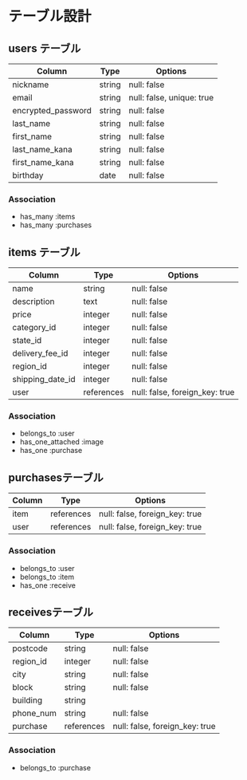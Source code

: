# テーブル設計

## users テーブル

| Column             | Type   | Options     |
| ------------------ | ------ | ----------- |
| nickname           | string | null: false |
| email              | string | null: false, unique: true |
| encrypted_password | string | null: false |
| last_name          | string | null: false |
| first_name         | string | null: false |
| last_name_kana     | string | null: false |
| first_name_kana    | string | null: false |
| birthday           | date   | null: false |

### Association

- has_many :items
- has_many :purchases


## items テーブル
 
| Column            | Type        | Options                        |
| ----------------- | ----------- | ------------------------------ |
| name              | string      | null: false                    |
| description       | text        | null: false                    |
| price             | integer     | null: false                    |
| category_id       | integer     | null: false                    |
| state_id          | integer     | null: false                    |
| delivery_fee_id   | integer     | null: false                    |
| region_id         | integer     | null: false                    |
| shipping_date_id  | integer     | null: false                    |
| user              | references  | null: false, foreign_key: true |


### Association

- belongs_to :user
- has_one_attached :image
- has_one :purchase


## purchasesテーブル

| Column     | Type       | Options                        |
| ---------- | ---------- | ------------------------------ |
| item       | references | null: false, foreign_key: true |
| user       | references | null: false, foreign_key: true |


### Association

- belongs_to :user
- belongs_to :item
- has_one :receive


## receivesテーブル

| Column            | Type       | Options     |
| ----------------- | ---------- | ----------- |
| postcode          | string     | null: false |
| region_id         | integer    | null: false |
| city              | string     | null: false |
| block             | string     | null: false |
| building          | string     |             |
| phone_num         | string     | null: false |
| purchase          | references | null: false, foreign_key: true |




### Association
- belongs_to :purchase

